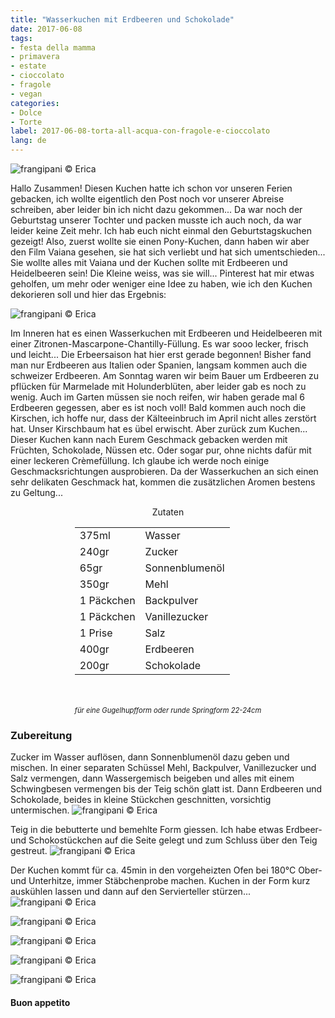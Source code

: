 ```yaml
---
title: "Wasserkuchen mit Erdbeeren und Schokolade"
date: 2017-06-08
tags:
- festa della mamma
- primavera
- estate
- cioccolato
- fragole
- vegan
categories:
- Dolce
- Torte 
label: 2017-06-08-torta-all-acqua-con-fragole-e-cioccolato
lang: de
---
```

![](../2017-06-08-torta-all-acqua-con-fragole-e-cioccolato/header.jpg "frangipani © Erica")

Hallo Zusammen! Diesen Kuchen hatte ich schon vor unseren Ferien gebacken, ich wollte eigentlich den Post noch vor unserer Abreise schreiben, aber leider bin ich nicht dazu gekommen... Da war noch der Geburtstag unserer Tochter und packen musste ich auch noch, da war leider keine Zeit mehr. Ich hab euch nicht einmal den Geburtstagskuchen gezeigt! Also, zuerst wollte sie einen Pony-Kuchen, dann haben wir aber den Film Vaiana gesehen, sie hat sich verliebt und hat sich umentschieden... Sie wollte alles mit Vaiana und der Kuchen sollte mit Erdbeeren und Heidelbeeren sein! Die Kleine weiss, was sie will... Pinterest hat mir etwas geholfen, um mehr oder weniger eine Idee zu haben, wie ich den Kuchen dekorieren soll und hier das Ergebnis:

![](../2017-06-08-torta-all-acqua-con-fragole-e-cioccolato/vaiana.jpg "frangipani © Erica")

Im Inneren hat es einen Wasserkuchen mit Erdbeeren und Heidelbeeren mit einer Zitronen-Mascarpone-Chantilly-Füllung. Es war sooo lecker, frisch und leicht... Die Erbeersaison hat hier erst gerade begonnen! Bisher fand man nur Erdbeeren aus Italien oder Spanien, langsam kommen auch die schweizer Erdbeeren. Am Sonntag waren wir beim Bauer um Erdbeeren zu pflücken für Marmelade mit Holunderblüten, aber leider gab es noch zu wenig. Auch im Garten müssen sie noch reifen, wir haben gerade mal 6 Erdbeeren gegessen, aber es ist noch voll! Bald kommen auch noch die Kirschen, ich hoffe nur, dass der Kälteeinbruch im April nicht alles zerstört hat. Unser Kirschbaum hat es übel erwischt. Aber zurück zum Kuchen... Dieser Kuchen kann nach Eurem Geschmack gebacken werden mit Früchten, Schokolade, Nüssen etc. Oder sogar pur, ohne nichts dafür mit einer leckeren Crèmefüllung. Ich glaube ich werde noch einige Geschmacksrichtungen ausprobieren. Da der Wasserkuchen an sich einen sehr delikaten Geschmack hat, kommen die zusätzlichen Aromen bestens zu Geltung...


<div id="wrapper" style="text-align: center">
  <div id="yourdiv" style="display: inline-block;">
    <div class="ingredients">
      <div class="ingredients-title">Zutaten</div>
      <table>
        <tbody>
          <tr>
            <td>375ml</td>
            <td>Wasser</td>
          </tr>
          <tr>
            <td>240gr</td>
            <td>Zucker</td>
          </tr>
          <tr>
            <td>65gr</td>
            <td>Sonnenblumenöl</td>
          </tr>
          <tr>
            <td>350gr</td>
            <td>Mehl</td>
          </tr>
          <tr>
            <td>1 Päckchen</td>
            <td>Backpulver</td>
          </tr>
          <tr>
            <td>1 Päckchen</td>
            <td>Vanillezucker</td>
          </tr>
          <tr>
            <td>1 Prise</td>
            <td>Salz</td>
          </tr>
          <tr>
            <td>400gr</td>
            <td>Erdbeeren</td>        
          </tr>
          <tr>
            <td>200gr</td>
            <td>Schokolade</td>
          </tr>
        </tbody>
      </table>
      <br></br>
      <i class="pull-right" style="font-size: 80%;">für eine Gugelhupfform oder runde Springform 22-24cm</i>
    </div>
  </div>
</div>


<h3>
  <font color="grey">
    <i class="fa-solid fa-gears"></i>
  </font> Zubereitung
</h3>

Zucker im Wasser auflösen, dann Sonnenblumenöl dazu geben und mischen. In einer separaten Schüssel Mehl, Backpulver, Vanillezucker und Salz vermengen, dann Wassergemisch beigeben und alles mit einem Schwingbesen vermengen bis der Teig schön glatt ist. Dann Erdbeeren und Schokolade, beides in kleine Stückchen geschnitten, vorsichtig untermischen.
![](../2017-06-08-torta-all-acqua-con-fragole-e-cioccolato/impasto.jpg "frangipani © Erica")

Teig in die bebutterte und bemehlte Form giessen. Ich habe etwas Erdbeer- und Schokostückchen auf die Seite gelegt und zum Schluss über den Teig gestreut.
![](../2017-06-08-torta-all-acqua-con-fragole-e-cioccolato/teglia.jpg "frangipani © Erica")

Der Kuchen kommt für ca. 45min in den vorgeheizten Ofen bei 180°C Ober- und Unterhitze, immer Stäbchenprobe machen. Kuchen in der Form kurz auskühlen lassen und dann auf den Servierteller stürzen...
![](../2017-06-08-torta-all-acqua-con-fragole-e-cioccolato/risultato1.jpg "frangipani © Erica")

![](../2017-06-08-torta-all-acqua-con-fragole-e-cioccolato/risultato2.jpg "frangipani © Erica")

![](../2017-06-08-torta-all-acqua-con-fragole-e-cioccolato/risultato3.jpg "frangipani © Erica")

![](../2017-06-08-torta-all-acqua-con-fragole-e-cioccolato/risultato4.jpg "frangipani © Erica")

![](../2017-06-08-torta-all-acqua-con-fragole-e-cioccolato/risultato5.jpg "frangipani © Erica")

<h4>Buon appetito
  <font color="red">
    <i class="fa-regular fa-face-smile"></i>
  </font>
</h4>